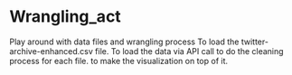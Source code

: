# Wrangling_act
Play around with data files and wrangling process
To load the twitter-archive-enhanced.csv file.
To load the data via API call
to do the cleaning process for each file.
to make the visualization on top of it.
